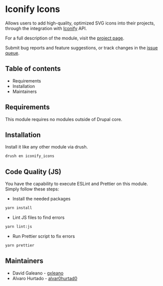 # Iconify Icons

Allows users to add high-quality, optimized SVG icons into their projects, through the
integration with <a href="https://iconify.design/">Iconify</a> API.

For a full description of the module, visit the
[project page](https://www.drupal.org/project/iconify_icons).

Submit bug reports and feature suggestions, or track changes in the
[issue queue](https://www.drupal.org/project/issues/search/iconify_icons).


## Table of contents

- Requirements
- Installation
- Maintainers


## Requirements

This module requires no modules outside of Drupal core.


## Installation

Install it like any other module via drush.
```bash
drush en iconify_icons
```


## Code Quality (JS)

You have the capability to execute ESLint and Prettier on this module. Simply
follow these steps:

- Install the needed packages

```bash
yarn install
```

- Lint JS files to find errors

```bash
yarn lint:js
```

- Run Prettier script to fix errors

```bash
yarn prettier
```


## Maintainers

- David Galeano - [gxleano](https://www.drupal.org/u/gxleano)
- Alvaro Hurtado - [alvar0hurtad0](https://www.drupal.org/u/alvar0hurtad0)
